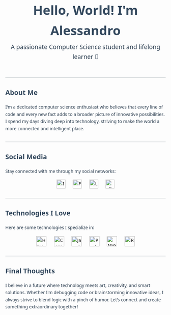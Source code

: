 <!-- Inline CSS styling for a colorful, minimalistic design -->
<style>
  body {
    font-family: 'Segoe UI', Tahoma, Geneva, Verdana, sans-serif;
    color: #2c3e50;
    line-height: 1.6;
  }
  h1, h2, h3 {
    color: #34495e;
  }
  .profile-header {
    text-align: center;
    padding: 20px 0;
  }
  .profile-header h1 {
    font-size: 2.5rem;
    margin-bottom: 5px;
  }
  .profile-header p {
    font-size: 1.2rem;
    margin: 0;
  }
  .social-icons, .tech-icons {
    text-align: center;
    margin: 15px 0;
  }
  .social-icons a, .tech-icons a {
    margin: 0 10px;
    text-decoration: none;
  }
  .social-icons img, .tech-icons img {
    vertical-align: middle;
  }
  /* Adjusting the icons size */
  .social-icons img {
    width: 28px;
    height: 28px;
  }
  .tech-icons img {
    width: 32px;
    height: 32px;
  }
  /* Divider */
  hr {
    border: none;
    height: 1px;
    background: #bdc3c7;
    margin: 30px 0;
  }
</style>

<div class="profile-header">
  <h1>Hello, World! I'm Alessandro</h1>
  <p>A passionate Computer Science student and lifelong learner 🚀</p>
</div>

<hr />

## About Me

I'm a dedicated computer science enthusiast who believes that every line of code and every new fact adds to a broader picture of innovative possibilities. I spend my days diving deep into technology, striving to make the world a more connected and intelligent place.

---

## Social Media

Stay connected with me through my social networks:

<div class="social-icons">
  <a href="https://www.instagram.com/pierogonzaless" title="Instagram" target="_blank">
    <img src="https://cdn.jsdelivr.net/npm/simple-icons@v8/icons/instagram.svg" alt="Instagram Icon" />
  </a>
  <a href="https://www.facebook.com/profile.php?id=61557622364773&comment_id=Y29tbWVudDoxMjIxODg4MTY2NzAyNTQwNzhfMTE4NTc5NjM0NjQxMjQyOQ%3D%3D&locale=es_LA " title="Facebook" target="_blank">
    <img src="https://cdn.jsdelivr.net/npm/simple-icons@v8/icons/facebook.svg" alt="Facebook Icon" />
  </a>
  <a href="https://www.linkedin.com/in/piero-alessandro-gonzales-4b603b312/" title="LinkedIn" target="_blank">
    <img src="https://cdn.jsdelivr.net/npm/simple-icons@v8/icons/linkedin.svg" alt="LinkedIn Icon" />
  </a>
  <a href="https://x.com/pierogonzaless" title="X (Twitter)" target="_blank">
    <img src="https://cdn.jsdelivr.net/npm/simple-icons@v8/icons/x.svg" alt="X Icon" />
  </a>
</div>

---

## Technologies I Love

Here are some technologies I specialize in:

<div class="tech-icons">
  <a href="https://developer.mozilla.org/en-US/docs/Web/HTML" title="HTML" target="_blank">
    <img src="https://cdn.jsdelivr.net/npm/simple-icons@v8/icons/html5.svg" alt="HTML5 Icon" />
  </a>
  <a href="https://developer.mozilla.org/en-US/docs/Web/CSS" title="CSS" target="_blank">
    <img src="https://cdn.jsdelivr.net/npm/simple-icons@v8/icons/css3.svg" alt="CSS3 Icon" />
  </a>
  <a href="https://developer.mozilla.org/en-US/docs/Web/JavaScript" title="JavaScript" target="_blank">
    <img src="https://cdn.jsdelivr.net/npm/simple-icons@v8/icons/javascript.svg" alt="JavaScript Icon" />
  </a>
  <a href="https://www.python.org" title="Python" target="_blank">
    <img src="https://cdn.jsdelivr.net/npm/simple-icons@v8/icons/python.svg" alt="Python Icon" />
  </a>
  <a href="https://www.mysql.com" title="MySQL" target="_blank">
    <img src="https://cdn.jsdelivr.net/npm/simple-icons@v8/icons/mysql.svg" alt="MySQL Icon" />
  </a>
  <a href="https://reactjs.org" title="React" target="_blank">
    <img src="https://cdn.jsdelivr.net/npm/simple-icons@v8/icons/react.svg" alt="React Icon" />
  </a>
</div>

---

## Final Thoughts

I believe in a future where technology meets art, creativity, and smart solutions. Whether I'm debugging code or brainstorming innovative ideas, I always strive to blend logic with a pinch of humor. Let’s connect and create something extraordinary together!

